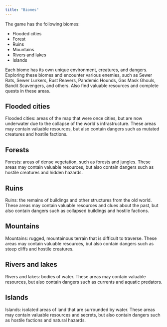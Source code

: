 ```yaml
---
title: "Biomes"
---
```


The game has the following biomes:

- Flooded cities
- Forest
- Ruins
- Mountains
- Rivers and lakes
- Islands

Each biome has its own unique environment, creatures, and dangers. Exploring these biomes and encounter
various enemies, such as Sewer Rats, Sewer Lurkers, Rust Reavers, Pandemic Hounds, Gas Mask Ghouls, Bandit Scavengers,
and others. Also find valuable resources and complete quests in these areas.

## Flooded cities

Flooded cities: areas of the map that were once cities, but are now underwater due to the collapse of the world's
infrastructure. These areas may contain valuable resources, but also contain dangers such as mutated creatures and
hostile factions.

## Forests

Forests: areas of dense vegetation, such as forests and jungles. These areas may contain valuable resources, but also
contain dangers such as hostile creatures and hidden hazards.

## Ruins

Ruins: the remains of buildings and other structures from the old world. These areas may contain valuable resources and
clues about the past, but also contain dangers such as collapsed buildings and hostile factions.

## Mountains

Mountains: rugged, mountainous terrain that is difficult to traverse. These areas may contain valuable resources, but
also contain dangers such as steep cliffs and hostile creatures.

## Rivers and lakes

Rivers and lakes: bodies of water. These areas may contain valuable resources, but
also contain dangers such as currents and aquatic predators.

## Islands

Islands: isolated areas of land that are surrounded by water. These areas may contain valuable resources and secrets,
but also contain dangers such as hostile factions and natural hazards.
